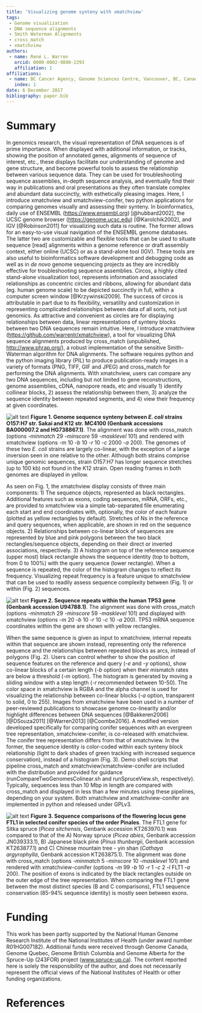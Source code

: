 ```yaml
---
title: 'Visualizing genome synteny with xmatchview'
tags:
 - Genome visualization
 - DNA sequence alignments
 - Smith Waterman Alignments
 - cross_match
 - xmatchview
authors:
 - name: René L. Warren
   orcid: 0000-0002-9890-2293
   affiliation: 1
affiliations:
 - name: BC Cancer Agency, Genome Sciences Centre, Vancouver, BC, Canada
   index: 1
date: 6 December 2017
bibliography: paper.bib
---
```


# Summary

In genomics research, the visual representation of DNA sequences is of prime importance. When displayed with additional information, or tracks, showing the position of annotated genes, alignments of sequence of interest, etc., these displays facilitate our understanding of genome and gene structure, and become powerful tools to assess the relationship between various sequence data. They can be used for troubleshooting sequence assemblies, in-depth sequence analysis, and eventually find their way in publications and oral presentations as they often translate complex and abundant data succinctly, with esthetically pleasing images. Here, I introduce xmatchview and xmatchview-conifer, two python applications for comparing genomes visually and assessing their synteny.
	In bioinformatics, daily use of ENSEMBL (https://www.ensembl.org) [@hubbard2002], the UCSC genome browser (https://genome.ucsc.edu) [@Karolchik2002], and IGV [@Robinson2011] for visualizing such data is routine. The former allows for an easy-to-use visual navigation of the ENSEMBL genome databases. The latter two are customizable and flexible tools that can be used to situate sequence [read] alignments within a genome reference or draft assembly context, either online (UCSC) or as a stand-alone tool (IGV). These tools are also useful to bioinformatics software development and debugging code as well as in *de novo* genome sequencing projects as they are incredibly effective for troubleshooting sequence assemblies. Circos, a highly cited stand-alone visualization tool, represents information and associated relationships as concentric circles and ribbons, allowing for abundant data (eg. human genome scale) to be depicted succinctly in full, within a computer screen window [@Krzywinski2009]. The success of circos is attributable in part due to its flexibility, versatility and customization in representing complicated relationships between data of all sorts, not just genomics. As attractive and convenient as circles are for displaying relationships between data, linear representations of synteny blocks between two DNA sequences remain intuitive.
	Here, I introduce xmatchview (https://github.com/warrenlr/xmatchview), a tool for visualizing DNA sequence alignments produced by cross_match (unpublished, http://www.phrap.org/), a robust implementation of the sensitive Smith-Waterman algorithm for DNA alignments. The software requires python and the python imaging library (PIL) to produce publication-ready images in a variety of formats (PNG, TIFF, GIF and JPEG) and cross_match for performing the DNA alignments. With xmatchview, users can compare any two DNA sequences, including but not limited to gene reconstructions, genome assemblies, cDNA, nanopore reads, etc and visually 1) identify collinear blocks, 2) assess the relationship between them, 3) analyze the sequence identity between repeated segments, and 4) view their frequency at given coordinates.

![alt text](https://raw.githubusercontent.com/warrenlr/xmatchview/master/paper/images/Fig1.png)
**Figure 1. Genome sequence synteny between _E. coli_ strains O157:H7 str. Sakai and K12 str. MC4100 (Genbank accessions BA000007.2 and HG738867.1)**. The alignment was done with cross_match (options _-minmatch_ 29 _-minscore_ 59 _-masklevel_ 101) and rendered with xmatchview (options _-m_ 10 _-b_ 10 _-r_ 10 _-c_ 2000 _-a_ 200). The genomes of these two _E. coli_ strains are largely co-linear, with the exception of a large inversion seen in one relative to the other. Although both strains comprise unique genomic sequences, strain O157:H7 has longer sequence stretches (up to 100 kb) not found in the K12 strain. Open reading frames in both genomes are displayed in yellow.

As seen on Fig. 1, the xmatchview display consists of three main components: 1) The sequence objects, represented as black rectangles. Additional features such as exons, coding sequences, mRNA, ORFs, etc., are provided to xmatchview via a simple tab-separated file enumerating each start and end coordinates with, optionally, the color of each feature (plotted as yellow rectangles by default). Stretches of Ns in the reference and query sequences, when applicable, are shown in red on the sequence objects. 2) Relationships between co-linear block of sequences are represented by blue and pink polygons between the two black rectangles/sequence objects, depending on their direct or inverted associations, respectively. 3) A histogram on top of the reference sequence (upper most) black rectangle shows the sequence identity (top to bottom, from 0 to 100%) with the query sequence (lower rectangle). When a sequence is repeated, the color of the histogram changes to reflect its frequency. Visualizing repeat frequency is a feature unique to xmatchview that can be used to readily assess sequence complexity between (Fig. 1) or within (Fig. 2) sequences.

![alt text](https://raw.githubusercontent.com/warrenlr/xmatchview/master/paper/images/Fig2.png)
**Figure 2. Sequence repeats within the human TP53 gene (Genbank accession U94788.1)**. The alignment was done with cross_match (options _-minmatch_ 29 _-minscore_ 59 _-masklevel_ 101) and displayed with xmatchview (options _-m_ 20 _-b_ 10 _-r_ 10 _-c_ 10 _-a_ 200). TP53 mRNA sequence coordinates within the gene are shown with yellow rectangles.

When the same sequence is given as input to xmatchview, internal repeats within that sequence are shown instead, representing only the reference sequence and the relationships between repeated blocks as arcs, instead of polygons (Fig. 2). Users can control whether to show the position of sequence features on the reference and query (*-e* and *-y* options), show co-linear blocks of a certain length (*-b* option) when their mismatch rates are below a threshold (*-m* option). The histogram is generated by moving a sliding window with a step length (*-r* recommended between 10-50). The color space in xmatchview is RGBA and the alpha channel is used for visualizing the relationship between co-linear blocks (*-a* option, transparent to solid, 0 to 255). Images from xmatchview have been used in a number of peer-reviewed publications to showcase genome co-linearity and/or highlight differences between DNA sequences [@Bakkeren2006] [@DSouza2011] [@Warren2013] [@Coombe2016]. A modified version developed specifically for comparing conifer sequences with an evergreen tree representation, xmatchview-conifer, is co-released with xmatchview. The conifer tree representation differs from that of xmatchview. In the former, the sequence identity is color-coded within each synteny block relationship (light to dark shades of green tracking with increased sequence conservation), instead of a histogram (Fig. 3). Demo shell scripts that pipeline cross_match and xmatchview/xmatchview-conifer are included with the distribution and provided for guidance (runCompareTwoGenomesColinear.sh and runSpruceView.sh, respectively). Typically, sequences less than 10 Mbp in length are compared with cross_match and displayed in less than a few minutes using these pipelines, depending on your system. Both xmatchview and xmatchview-conifer are implemented in python and released under GPLv3.

![alt text](https://raw.githubusercontent.com/warrenlr/xmatchview/master/paper/images/Fig3.png)
**Figure 3. Sequence comparisons of the flowering locus gene FTL1 in selected conifer species of the order Pinales**. The FTL1 gene for Sitka spruce (_Picea sitchensis_, Genbank accession KT263970.1) was compared to that of the A) Norway spruce (_Picea abies_, Genbank accession JN039333.1), B) Japanese black pine (_Pinus thunbergii_, Genbank accession KT263877.1) and C) Chinese mountain tree - yin shan (_Cathaya argyrophylla_, Genbank accession KT263875.1). The alignment was done with cross_match (options _-minmatch_ 5 _-minscore_ 10 _-masklevel_ 101) and rendered with xmatchview-conifer (options _-m_ 99 _-b_ 10 _-r_ 1 _-c_ 2 _-l_ FLT1 _-a_ 200). The position of exons is indicated by the black rectangles outside on the outer edge of the tree representation. When comparing the FTL1 gene between the most distinct species (B and C comparisons), FTL1 sequence conservation (85-94% sequence identity) is mostly seen between exons.

# Funding

This work has been partly supported by the National Human Genome Research Institute of the National Institutes of Health (under award number R01HG007182). Additional funds were received through Genome Canada, Genome Quebec, Genome British Columbia and Genome Alberta for the Spruce-Up (243FOR) project (www.spruce-up.ca). The content reported here is solely the responsibility of the author, and does not necessarily represent the official views of the National Institutes of Health or other funding organizations.

# References
